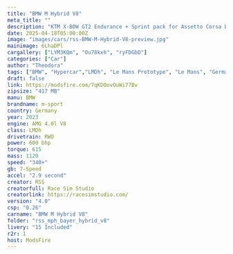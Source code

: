 ```yaml
---
title: "BMW M Hybrid V8"
meta_title: ""
description: "KTM X-BOW GT2 Endurance + Sprint pack for Assetto Corsa by FSR"
date: 2025-04-18T05:00:00Z
image: "images/cars/rss-BMW-M-Hybrid-V8-preview.jpg"
mainimage: 6LhaDPl
cargallery: ["LYM3KQm", "Ou78kxh", "ryFDGbD"]
categories: ["Car"]
author: "Theodora"
tags: ["BMW", "Hypercar","LMDh", "Le Mans Prototype", "Le Mans", "Germany","R2R", "2023"]
draft: false
link: https://modsfire.com/7qKDOovOuWi77Bv
zipsize: "417 MB"
manu: BMW
brandname: m-sport
country: Germany
year: 2023
engine: AMG 4.0l V8
class: LMDh
drivetrain: RWD
power: 600 bhp 
torque: 615
mass: 1120
speed: "340+"
gb: 7-Speed
accel: "2.9 second"
creator: RSS
creatorfull: Race Sim Studio
creatorlink: https://racesimstudio.com/
version: "4.0"
csp: "0.26"
carname: "BMW M Hybrid V8"
folder: "rss_mph_bayer_hybrid_v8"
livery: "15 Included"
r2r: 1
host: ModsFire
---
```


